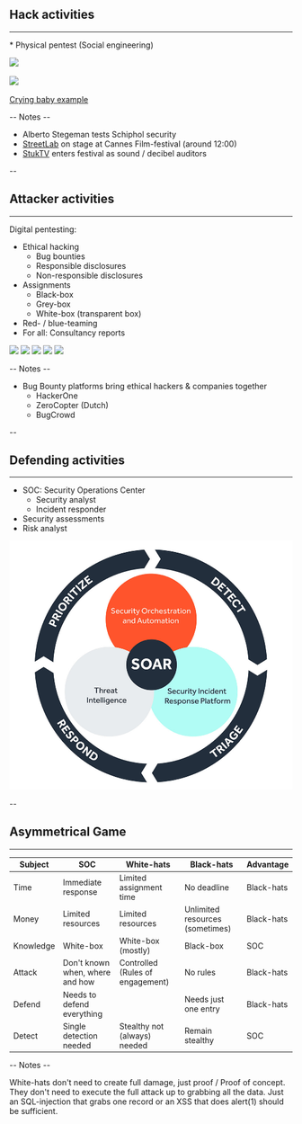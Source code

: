 ## Hack activities
<hr />
* Physical pentest (Social engineering)

![](./pics/stegemanschiphol.jpg)<!-- .element style="position: fixed; width: 350px; top: 200px; right: 120px; background-color: #ffffff;" -->

![](./pics/streetlab.png)<!-- .element style="position: fixed; width: 400px; top: 300px; left: 60px; background-color: #ffffff;" -->

[Crying baby example](https://www.youtube.com/watch?v=lc7scxvKQOo)

-- Notes --

* Alberto Stegeman tests Schiphol security
* [StreetLab](https://www.youtube.com/watch?v=d8cB0x5wEBc&t=475) on stage at Cannes Film-festival (around 12:00)
* [StukTV](https://www.youtube.com/watch?v=vFd6kIdjUpM) enters festival as sound / decibel auditors

--

## Attacker activities
<hr />

Digital pentesting:
* Ethical hacking<!-- .element: class="fragment" data-fragment-index="1" -->
  * Bug bounties<!-- .element: class="fragment" data-fragment-index="1" -->
  * Responsible disclosures<!-- .element: class="fragment" data-fragment-index="1" -->
  * Non-responsible disclosures<!-- .element: class="fragment" data-fragment-index="1" -->
* Assignments<!-- .element: class="fragment" data-fragment-index="2" -->
  * Black-box<!-- .element: class="fragment" data-fragment-index="2" -->
  * Grey-box<!-- .element: class="fragment" data-fragment-index="2" -->
  * White-box (transparent box)<!-- .element: class="fragment" data-fragment-index="2" -->
* Red- / blue-teaming<!-- .element: class="fragment" data-fragment-index="3" -->
* For all: Consultancy reports<!-- .element: class="fragment" data-fragment-index="4" -->


![](./pics/hackerone.png)<!-- .element style="position: fixed; width: 150px; top: 170px; right: 50px; background-color: #ffffff;" class="fragment" data-fragment-index="1" -->
![](./pics/zerocopter.jpg)<!-- .element style="position: fixed; width: 150px; top: 190px; right: 170px; background-color: #ffffff;" class="fragment" data-fragment-index="1" -->
![](./pics/bugcrowd.jpeg)<!-- .element style="position: fixed; width: 150px; top: 210px; right: 290px; background-color: #ffffff;" class="fragment" data-fragment-index="1" -->
![](./pics/transparant_box.jpg)<!-- .element style="box-shadow:none; position: fixed; width: 150px; top: 330px; right: 100px; background-color: #ffffff;" class="fragment" data-fragment-index="2" -->
![](./pics/red_blue.png)<!-- .element style="position: fixed; width: 300px; bottom: 20px; right: 50px; background-color: #ffffff;" class="fragment" data-fragment-index="3" -->

-- Notes --

* Bug Bounty platforms bring ethical hackers & companies together
  * HackerOne
  * ZeroCopter (Dutch)
  * BugCrowd

--

## Defending activities
<hr />

* SOC: Security Operations Center
  * Security analyst
  * Incident responder
* Security assessments
* Risk analyst

![](pics/hack_activities/soc-soar-function.jpg)<!-- .element style="box-shadow:none; position: fixed; width: 500px; bottom: 20px; right: 50px; background-color: #ffffff;" -->

--

<!-- .slide: class="table-medium" -->

## Asymmetrical Game
<hr />

| Subject   | SOC                               | White-hats                    | Black-hats                        | Advantage |
|-----------|-----------------------------------|-------------------------------|-----------------------------------|-----------|
| Time      | Immediate response                | Limited assignment time       | No deadline                       | Black-hats|
| Money     | Limited resources                 | Limited resources             | Unlimited resources (sometimes)   | Black-hats|
| Knowledge | White-box                         | White-box (mostly)            | Black-box                         | SOC       |
| Attack    | Don't known when, where and how   | Controlled (Rules of engagement)| No rules                        | Black-hats|
| Defend    | Needs to defend everything        |                               | Needs just one entry              | Black-hats|
| Detect    | Single detection needed           | Stealthy not (always) needed  | Remain stealthy                   | SOC       |


-- Notes --

White-hats don't need to create full damage, just proof / Proof of concept.
They don't need to execute the full attack up to grabbing all the data.
Just an SQL-injection that grabs one record or an XSS that does alert(1) should be sufficient.

